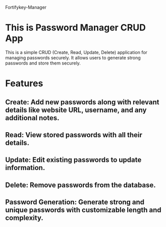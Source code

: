  Fortifykey-Manager

# This is Password Manager CRUD App
This is a simple CRUD (Create, Read, Update, Delete) application for managing passwords securely. It allows users to generate strong passwords and store them securely.

# Features
## Create: Add new passwords along with relevant details like website URL, username, and any additional notes.
## Read: View stored passwords with all their details.
## Update: Edit existing passwords to update information.
## Delete: Remove passwords from the database.
## Password Generation: Generate strong and unique passwords with customizable length and complexity.
